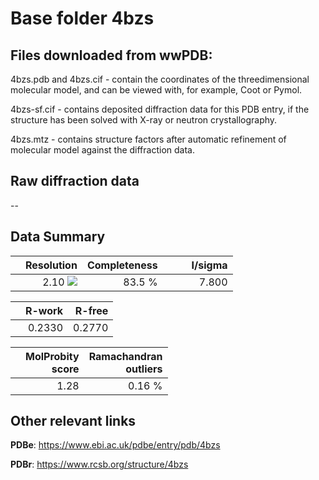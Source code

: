 # Base folder 4bzs

## Files downloaded from wwPDB:

4bzs.pdb and 4bzs.cif - contain the coordinates of the threedimensional molecular model, and can be viewed with, for example, Coot or Pymol.

4bzs-sf.cif - contains deposited diffraction data for this PDB entry, if the structure has been solved with X-ray or neutron crystallography.

4bzs.mtz - contains structure factors after automatic refinement of molecular model against the diffraction data.

## Raw diffraction data

--<br> 

## Data Summary
|   | Resolution | Completeness| I/sigma |
|---|-------------:|----------------:|--------------:|
|   |2.10 ![](https://github.com/thorn-lab/coronavirus_structural_task_force/blob/master/outreach/ang.svg)|83.5  %|<img width=50/>7.800|

|   | **R-work**| **R-free**   
|---|-------------:|----------------:|           
||0.2330|0.2770|

|   |**MolProbity<br>score**| **Ramachandran<br>outliers** 
|---|-------------:|----------------:|
||1.28|0.16 %|

## Other relevant links 
**PDBe**:  https://www.ebi.ac.uk/pdbe/entry/pdb/4bzs
 
**PDBr**: https://www.rcsb.org/structure/4bzs 

